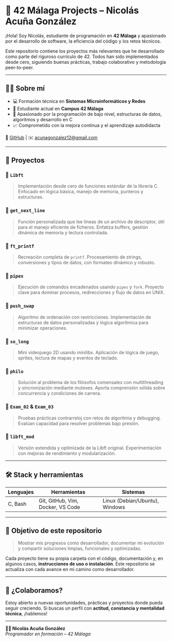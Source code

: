 # 🚀 42 Málaga Projects – Nicolás Acuña González

¡Hola! Soy Nicolás, estudiante de programación en **42 Málaga** y apasionado por el desarrollo de software, la eficiencia del código y los retos técnicos.

Este repositorio contiene los proyectos más relevantes que he desarrollado como parte del riguroso currículo de 42. Todos han sido implementados desde cero, siguiendo buenas prácticas, trabajo colaborativo y metodología peer-to-peer.

---

## 👨‍💻 Sobre mí

- 💻 Formación técnica en **Sistemas Microinformáticos y Redes**
- 📍 Estudiante actual en **Campus 42 Málaga**
- 🔧 Apasionado por la programación de bajo nivel, estructuras de datos, algoritmos y desarrollo en C
- 📈 Comprometido con la mejora continua y el aprendizaje autodidacta

🔗 [GitHub](https://github.com/nicoagnz) | ✉️ acunagonzalez12@gmail.com

---

## 🧩 Proyectos

### 📌 `Libft`
> Implementación desde cero de funciones estándar de la librería C. Enfocado en lógica básica, manejo de memoria, punteros y estructuras.

### 📌 `get_next_line`
> Función personalizada que lee líneas de un archivo de descriptor, útil para el manejo eficiente de ficheros. Enfatiza buffers, gestión dinámica de memoria y lectura controlada.

### 📌 `ft_printf`
> Recreación completa de `printf`. Procesamiento de strings, conversiones y tipos de datos, con formateo dinámico y robusto.

### 📌 `pipex`
> Ejecución de comandos encadenados usando `pipes` y `fork`. Proyecto clave para dominar procesos, redirecciones y flujo de datos en UNIX.

### 📌 `push_swap`
> Algoritmo de ordenación con restricciones. Implementación de estructuras de datos personalizadas y lógica algorítmica para minimizar operaciones.

### 📌 `so_long`
> Mini videojuego 2D usando minilibx. Aplicación de lógica de juego, sprites, lectura de mapas y eventos de teclado.

### 📌 `philo`
> Solución al problema de los filósofos comensales con multithreading y sincronización mediante mutexes. Aporta comprensión sólida sobre concurrencia y condiciones de carrera.

### 📌 `Exam_02` & `Exam_03`
> Pruebas prácticas contrarreloj con retos de algoritmia y debugging. Evalúan capacidad para resolver problemas bajo presión.

### 📌 `libft_mod`
> Versión extendida y optimizada de la Libft original. Experimentación con mejoras de rendimiento y modularización.

---

## 🛠️ Stack y herramientas

| Lenguajes | Herramientas | Sistemas |
|----------|---------------|----------|
| C, Bash | Git, GitHub, Vim, Docker, VS Code | Linux (Debian/Ubuntu), Windows |

---

## 🎯 Objetivo de este repositorio

> Mostrar mis progresos como desarrollador, documentar mi evolución y compartir soluciones limpias, funcionales y optimizadas.

Cada proyecto tiene su propia carpeta con el código, documentación y, en algunos casos, **instrucciones de uso o instalación**. Este repositorio se actualiza con cada avance en mi camino como desarrollador.

---

## 🤝 ¿Colaboramos?

Estoy abierto a nuevas oportunidades, prácticas y proyectos donde pueda seguir creciendo. Si buscas un perfil con **actitud, constancia y mentalidad técnica**, ¡hablemos!

---

**🧑‍💻 Nicolás Acuña González**  
*Programador en formación – 42 Málaga*  
